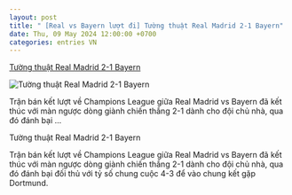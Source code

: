 ```yaml
---
layout: post
title: " [Real vs Bayern lượt đi] Tường thuật Real Madrid 2-1 Bayern"
date: Thu, 09 May 2024 12:00:00 +0700
categories: entries VN
---
```

[Tường thuật Real Madrid 2-1 Bayern](https://bongdaplus.vn/champions-league-cup-c1/truc-tiep-real-vs-bayern-02h00-ngay-9-5-4299812405.html)

![Tường thuật Real Madrid 2-1 Bayern](https://cdn.bongdaplus.vn/Assets/Media/2024/05/09/41/Neueer1.jpg)

Trận bán kết lượt về Champions League giữa Real Madrid vs Bayern đã kết thúc với màn ngược dòng giành chiến thắng 2-1 dành cho đội chủ nhà, qua đó đánh bại ...

Tường thuật Real Madrid 2-1 Bayern

Trận bán kết lượt về Champions League giữa Real Madrid vs Bayern đã kết thúc với màn ngược dòng giành chiến thắng 2-1 dành cho đội chủ nhà, qua đó đánh bại đối thủ với tỷ số chung cuộc 4-3 để vào chung kết gặp Dortmund.


